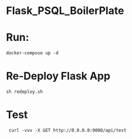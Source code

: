 # Flask_PSQL_BoilerPlate

# Run:

```shell
docker-compose up -d
```

# Re-Deploy Flask App
```shell
sh redeploy.sh
```

# Test

```shell
 curl -vvv -X GET http://0.0.0.0:9000/api/test
```